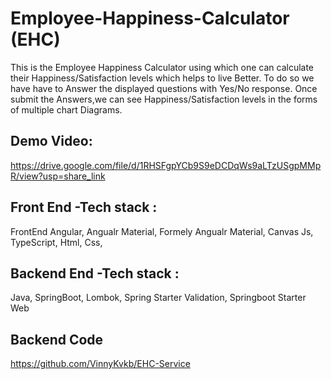# Employee-Happiness-Calculator (EHC)
This is the Employee Happiness Calculator using which one can calculate their  Happiness/Satisfaction levels which helps to live Better. To do so we have have to Answer the displayed questions with Yes/No response. Once submit the Answers,we can see Happiness/Satisfaction  levels in the forms  of multiple chart Diagrams.

Demo Video:
-----------
https://drive.google.com/file/d/1RHSFgpYCb9S9eDCDqWs9aLTzUSgpMMpR/view?usp=share_link


Front End -Tech stack :
-------------
FrontEnd
Angular,
Angualr Material,
Formely Angualr Material,
Canvas Js,
TypeScript,
Html,
Css,

Backend End -Tech stack :
--------------------
Java,
SpringBoot,
Lombok,
Spring Starter Validation,
Springboot Starter Web


Backend Code
-------------------
https://github.com/VinnyKvkb/EHC-Service
